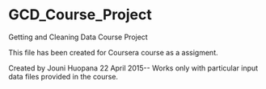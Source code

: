 # GCD_Course_Project
Getting and Cleaning Data Course Project

This file has been created for Coursera course as a assigment.

Created by Jouni Huopana 22 April 2015--
Works only with particular input data files provided in the course.


